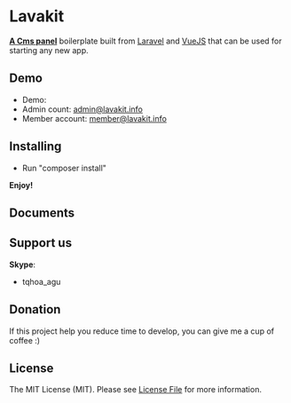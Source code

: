 # Lavakit

**[A Cms panel](http://lavakit.info)** boilerplate built from [Laravel](https://laravel.com/) and [VueJS](http://vuejs.org/) that can be 
used 
for starting any new
 app.

## Demo

- Demo:
- Admin count: admin@lavakit.info
- Member account: member@lavakit.info

## Installing

- Run "composer install"

**Enjoy!**

## Documents

## Support us

**Skype**: 
- tqhoa_agu

## Donation
If this project help you reduce time to develop, you can give me a cup of coffee :)

## License

The MIT License (MIT). Please see [License File](LICENSE.md) for more information.